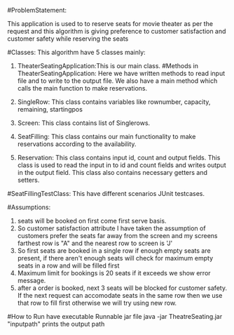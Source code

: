 #ProblemStatement:

This application is used to to reserve seats for movie theater as per the request and this algorithm is giving preference to customer satisfaction and  customer safety while reserving the seats

#Classes:
This algorithm have 5 classes mainly:

1. TheaterSeatingApplication:This is our main class.
#Methods in TheaterSeatingApplication:
Here we have written methods to read input file and to write to the output file.
We also have a main method which calls the main function to make reservations.

2. SingleRow: This class contains variables like rownumber, capacity, remaining, startingpos
3. Screen: This class contains list of Singlerows.
4. SeatFilling: This class contains our main functionality to make reservations according to the availability.
5. Reservation: This class contains input id, count and output fields. This class is used to read the input in to id and count fields and writes output in the output field. This class also contains necessary getters and setters.

#SeatFillingTestClass:
This have different scenarios JUnit testcases.

#Assumptions:
1. seats will be booked on first come first serve basis.
2. So customer satisfaction attribute I have taken the assumption of customers prefer the seats far away from the screen and my screens farthest row is "A" and the nearest row to screen is 'J'
3. So first seats are booked in a single row if enough empty seats are present, if there aren't enough seats will check for maximum empty seats in a row and will be filled first
4. Maximum limit for bookings is 20 seats if it exceeds we show error message.
5. after a order is booked, next 3 seats will be blocked for customer safety. If the next request can accomodate seats in the same row then we use that row to fill first otherwise we will try using new row.

#How to Run
have executable Runnable jar file
java -jar TheatreSeating.jar "inputpath"
prints the output path
